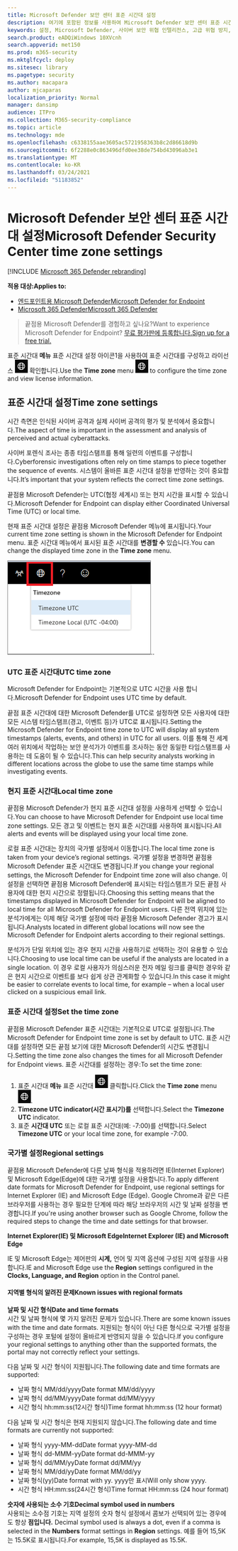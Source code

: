```yaml
---
title: Microsoft Defender 보안 센터 표준 시간대 설정
description: 여기에 포함된 정보를 사용하여 Microsoft Defender 보안 센터 표준 시간대 설정을 구성하고 라이선스 정보를 볼 수 있습니다.
keywords: 설정, Microsoft Defender, 사이버 보안 위협 인텔리전스, 고급 위협 방지, 표준 시간대, utc, 현지 시간, 라이선스
search.product: eADQiWindows 10XVcnh
search.appverid: met150
ms.prod: m365-security
ms.mktglfcycl: deploy
ms.sitesec: library
ms.pagetype: security
ms.author: macapara
author: mjcaparas
localization_priority: Normal
manager: dansimp
audience: ITPro
ms.collection: M365-security-compliance
ms.topic: article
ms.technology: mde
ms.openlocfilehash: c6338155aae3605ac5721958363b8c2d86618d9b
ms.sourcegitcommit: 6f2288e0c863496dfd0ee38de754bd43096ab3e1
ms.translationtype: MT
ms.contentlocale: ko-KR
ms.lasthandoff: 03/24/2021
ms.locfileid: "51183852"
---
```

# <a name="microsoft-defender-security-center-time-zone-settings"></a><span data-ttu-id="b3310-104">Microsoft Defender 보안 센터 표준 시간대 설정</span><span class="sxs-lookup"><span data-stu-id="b3310-104">Microsoft Defender Security Center time zone settings</span></span>

[!INCLUDE [Microsoft 365 Defender rebranding](../../includes/microsoft-defender.md)]

<span data-ttu-id="b3310-105">**적용 대상:**</span><span class="sxs-lookup"><span data-stu-id="b3310-105">**Applies to:**</span></span>
- [<span data-ttu-id="b3310-106">엔드포인트용 Microsoft Defender</span><span class="sxs-lookup"><span data-stu-id="b3310-106">Microsoft Defender for Endpoint</span></span>](https://go.microsoft.com/fwlink/p/?linkid=2154037)
- [<span data-ttu-id="b3310-107">Microsoft 365 Defender</span><span class="sxs-lookup"><span data-stu-id="b3310-107">Microsoft 365 Defender</span></span>](https://go.microsoft.com/fwlink/?linkid=2118804)




><span data-ttu-id="b3310-108">끝점용 Microsoft Defender를 경험하고 싶나요?</span><span class="sxs-lookup"><span data-stu-id="b3310-108">Want to experience Microsoft Defender for Endpoint?</span></span> [<span data-ttu-id="b3310-109">무료 평가판에 등록합니다.</span><span class="sxs-lookup"><span data-stu-id="b3310-109">Sign up for a free trial.</span></span>](https://www.microsoft.com/microsoft-365/windows/microsoft-defender-atp?ocid=docs-wdatp-settings-abovefoldlink)

<span data-ttu-id="b3310-110">표준 시간대 **메뉴** 표준 시간대 설정 아이콘1을 사용하여 표준 시간대를 구성하고 라이선스 ![ 정보를 ](images/atp-time-zone.png) 확인합니다.</span><span class="sxs-lookup"><span data-stu-id="b3310-110">Use the **Time zone** menu ![Time zone settings icon1](images/atp-time-zone.png) to configure the time zone and view license information.</span></span>

## <a name="time-zone-settings"></a><span data-ttu-id="b3310-111">표준 시간대 설정</span><span class="sxs-lookup"><span data-stu-id="b3310-111">Time zone settings</span></span>
<span data-ttu-id="b3310-112">시간 측면은 인식된 사이버 공격과 실제 사이버 공격의 평가 및 분석에서 중요합니다.</span><span class="sxs-lookup"><span data-stu-id="b3310-112">The aspect of time is important in the assessment and analysis of perceived and actual cyberattacks.</span></span>

<span data-ttu-id="b3310-113">사이버 포렌식 조사는 종종 타임스탬프를 통해 일련의 이벤트를 구성합니다.</span><span class="sxs-lookup"><span data-stu-id="b3310-113">Cyberforensic investigations often rely on time stamps to piece together the sequence of events.</span></span> <span data-ttu-id="b3310-114">시스템이 올바른 표준 시간대 설정을 반영하는 것이 중요합니다.</span><span class="sxs-lookup"><span data-stu-id="b3310-114">It’s important that your system reflects the correct time zone settings.</span></span>

<span data-ttu-id="b3310-115">끝점용 Microsoft Defender는 UTC(협정 세계시) 또는 현지 시간을 표시할 수 있습니다.</span><span class="sxs-lookup"><span data-stu-id="b3310-115">Microsoft Defender for Endpoint can display either Coordinated Universal Time (UTC) or local time.</span></span>

<span data-ttu-id="b3310-116">현재 표준 시간대 설정은 끝점용 Microsoft Defender 메뉴에 표시됩니다.</span><span class="sxs-lookup"><span data-stu-id="b3310-116">Your current time zone setting is shown in the Microsoft Defender for Endpoint menu.</span></span> <span data-ttu-id="b3310-117">표준 시간대 메뉴에서 표시된 표준 시간대를 **변경할 수** 있습니다.</span><span class="sxs-lookup"><span data-stu-id="b3310-117">You can change the displayed time zone in the **Time zone** menu.</span></span>

![표준 시간대 설정 아이콘2](images/atp-time-zone-menu.png)<span data-ttu-id="b3310-119">.</span><span class="sxs-lookup"><span data-stu-id="b3310-119">.</span></span>

### <a name="utc-time-zone"></a><span data-ttu-id="b3310-120">UTC 표준 시간대</span><span class="sxs-lookup"><span data-stu-id="b3310-120">UTC time zone</span></span>
<span data-ttu-id="b3310-121">Microsoft Defender for Endpoint는 기본적으로 UTC 시간을 사용 합니다.</span><span class="sxs-lookup"><span data-stu-id="b3310-121">Microsoft Defender for Endpoint uses UTC time by default.</span></span>

<span data-ttu-id="b3310-122">끝점 표준 시간대에 대한 Microsoft Defender를 UTC로 설정하면 모든 사용자에 대한 모든 시스템 타임스탬프(경고, 이벤트 등)가 UTC로 표시됩니다.</span><span class="sxs-lookup"><span data-stu-id="b3310-122">Setting the Microsoft Defender for Endpoint time zone to UTC will display all system timestamps (alerts, events, and others) in UTC for all users.</span></span> <span data-ttu-id="b3310-123">이를 통해 전 세계 여러 위치에서 작업하는 보안 분석가가 이벤트를 조사하는 동안 동일한 타임스탬프를 사용하는 데 도움이 될 수 있습니다.</span><span class="sxs-lookup"><span data-stu-id="b3310-123">This can help security analysts working in different locations across the globe to use the same time stamps while investigating events.</span></span>

### <a name="local-time-zone"></a><span data-ttu-id="b3310-124">현지 표준 시간대</span><span class="sxs-lookup"><span data-stu-id="b3310-124">Local time zone</span></span>
<span data-ttu-id="b3310-125">끝점용 Microsoft Defender가 현지 표준 시간대 설정을 사용하게 선택할 수 있습니다.</span><span class="sxs-lookup"><span data-stu-id="b3310-125">You can choose to have Microsoft Defender for Endpoint use local time zone settings.</span></span> <span data-ttu-id="b3310-126">모든 경고 및 이벤트는 현지 표준 시간대를 사용하여 표시됩니다.</span><span class="sxs-lookup"><span data-stu-id="b3310-126">All alerts and events will be displayed using your local time zone.</span></span>

<span data-ttu-id="b3310-127">로컬 표준 시간대는 장치의 국가별 설정에서 이동합니다.</span><span class="sxs-lookup"><span data-stu-id="b3310-127">The local time zone is taken from your device’s regional settings.</span></span> <span data-ttu-id="b3310-128">국가별 설정을 변경하면 끝점용 Microsoft Defender 표준 시간대도 변경됩니다.</span><span class="sxs-lookup"><span data-stu-id="b3310-128">If you change your regional settings, the Microsoft Defender for Endpoint time zone will also change.</span></span> <span data-ttu-id="b3310-129">이 설정을 선택하면 끝점용 Microsoft Defender에 표시되는 타임스탬프가 모든 끝점 사용자에 대한 현지 시간으로 정렬됩니다.</span><span class="sxs-lookup"><span data-stu-id="b3310-129">Choosing this setting means that the timestamps displayed in Microsoft Defender for Endpoint will be aligned to local time for all Microsoft Defender for Endpoint users.</span></span> <span data-ttu-id="b3310-130">다른 전역 위치에 있는 분석가에게는 이제 해당 국가별 설정에 따라 끝점용 Microsoft Defender 경고가 표시됩니다.</span><span class="sxs-lookup"><span data-stu-id="b3310-130">Analysts located in different global locations will now see the Microsoft Defender for Endpoint alerts according to their regional settings.</span></span>

<span data-ttu-id="b3310-131">분석가가 단일 위치에 있는 경우 현지 시간을 사용하기로 선택하는 것이 유용할 수 있습니다.</span><span class="sxs-lookup"><span data-stu-id="b3310-131">Choosing to use local time can be useful if the analysts are located in a single location.</span></span> <span data-ttu-id="b3310-132">이 경우 로컬 사용자가 의심스러운 전자 메일 링크를 클릭한 경우와 같은 현지 시간으로 이벤트를 보다 쉽게 상관 관계화할 수 있습니다.</span><span class="sxs-lookup"><span data-stu-id="b3310-132">In this case it might be easier to correlate events to local time, for example – when a local user clicked on a suspicious email link.</span></span>

### <a name="set-the-time-zone"></a><span data-ttu-id="b3310-133">표준 시간대 설정</span><span class="sxs-lookup"><span data-stu-id="b3310-133">Set the time zone</span></span>
<span data-ttu-id="b3310-134">끝점용 Microsoft Defender 표준 시간대는 기본적으로 UTC로 설정됩니다.</span><span class="sxs-lookup"><span data-stu-id="b3310-134">The Microsoft Defender for Endpoint time zone is set by default to UTC.</span></span>
<span data-ttu-id="b3310-135">표준 시간대를 설정하면 모든 끝점 보기에 대한 Microsoft Defender의 시간도 변경됩니다.</span><span class="sxs-lookup"><span data-stu-id="b3310-135">Setting the time zone also changes the times for all Microsoft Defender for Endpoint views.</span></span>
<span data-ttu-id="b3310-136">표준 시간대를 설정하는 경우:</span><span class="sxs-lookup"><span data-stu-id="b3310-136">To set the time zone:</span></span>

1. <span data-ttu-id="b3310-137">표준 시간대 **메뉴** 표준 시간대 ![ 설정 아이콘3을 ](images/atp-time-zone.png) 클릭합니다.</span><span class="sxs-lookup"><span data-stu-id="b3310-137">Click the **Time zone** menu ![Time zone settings icon3](images/atp-time-zone.png).</span></span>
2. <span data-ttu-id="b3310-138">**Timezone UTC indicator(시간 표시기)를** 선택합니다.</span><span class="sxs-lookup"><span data-stu-id="b3310-138">Select the **Timezone UTC** indicator.</span></span>
3. <span data-ttu-id="b3310-139">표준 **시간대 UTC** 또는 로컬 표준 시간대(예: -7:00)를 선택합니다.</span><span class="sxs-lookup"><span data-stu-id="b3310-139">Select **Timezone UTC** or your local time zone, for example -7:00.</span></span>

### <a name="regional-settings"></a><span data-ttu-id="b3310-140">국가별 설정</span><span class="sxs-lookup"><span data-stu-id="b3310-140">Regional settings</span></span>
<span data-ttu-id="b3310-141">끝점용 Microsoft Defender에 다른 날짜 형식을 적용하려면 IE(Internet Explorer) 및 Microsoft Edge(Edge)에 대한 국가별 설정을 사용합니다.</span><span class="sxs-lookup"><span data-stu-id="b3310-141">To apply different date formats for Microsoft Defender for Endpoint, use regional settings for Internet Explorer (IE) and Microsoft Edge (Edge).</span></span> <span data-ttu-id="b3310-142">Google Chrome과 같은 다른 브라우저를 사용하는 경우 필요한 단계에 따라 해당 브라우저의 시간 및 날짜 설정을 변경합니다.</span><span class="sxs-lookup"><span data-stu-id="b3310-142">If you're using another browser such as Google Chrome, follow the required steps to change the time and date settings for that browser.</span></span> 


<span data-ttu-id="b3310-143">**Internet Explorer(IE) 및 Microsoft Edge**</span><span class="sxs-lookup"><span data-stu-id="b3310-143">**Internet Explorer (IE) and Microsoft Edge**</span></span>

<span data-ttu-id="b3310-144">IE 및 Microsoft  Edge는 제어판의 **시계,** 언어 및 지역 옵션에 구성된 지역 설정을 사용합니다.</span><span class="sxs-lookup"><span data-stu-id="b3310-144">IE and Microsoft Edge use the **Region** settings configured in the **Clocks, Language, and Region** option in the Control panel.</span></span> 


#### <a name="known-issues-with-regional-formats"></a><span data-ttu-id="b3310-145">지역별 형식의 알려진 문제</span><span class="sxs-lookup"><span data-stu-id="b3310-145">Known issues with regional formats</span></span>

<span data-ttu-id="b3310-146">**날짜 및 시간 형식**</span><span class="sxs-lookup"><span data-stu-id="b3310-146">**Date and time formats**</span></span><br>
<span data-ttu-id="b3310-147">시간 및 날짜 형식에 몇 가지 알려진 문제가 있습니다.</span><span class="sxs-lookup"><span data-stu-id="b3310-147">There are some known issues with the time and date formats.</span></span> <span data-ttu-id="b3310-148">지원되는 형식이 아닌 다른 형식으로 국가별 설정을 구성하는 경우 포털에 설정이 올바르게 반영되지 않을 수 있습니다.</span><span class="sxs-lookup"><span data-stu-id="b3310-148">If you configure your regional settings to anything other than the supported formats, the portal may not correctly reflect your settings.</span></span>

<span data-ttu-id="b3310-149">다음 날짜 및 시간 형식이 지원됩니다.</span><span class="sxs-lookup"><span data-stu-id="b3310-149">The following date and time formats are supported:</span></span>
- <span data-ttu-id="b3310-150">날짜 형식 MM/dd/yyyy</span><span class="sxs-lookup"><span data-stu-id="b3310-150">Date format MM/dd/yyyy</span></span>
- <span data-ttu-id="b3310-151">날짜 형식 dd/MM/yyyy</span><span class="sxs-lookup"><span data-stu-id="b3310-151">Date format dd/MM/yyyy</span></span>
- <span data-ttu-id="b3310-152">시간 형식 hh:mm:ss(12시간 형식)</span><span class="sxs-lookup"><span data-stu-id="b3310-152">Time format hh:mm:ss (12 hour format)</span></span>

<span data-ttu-id="b3310-153">다음 날짜 및 시간 형식은 현재 지원되지 않습니다.</span><span class="sxs-lookup"><span data-stu-id="b3310-153">The following date and time formats are currently not supported:</span></span>
- <span data-ttu-id="b3310-154">날짜 형식 yyyy-MM-dd</span><span class="sxs-lookup"><span data-stu-id="b3310-154">Date format yyyy-MM-dd</span></span>
- <span data-ttu-id="b3310-155">날짜 형식 dd-MMM-yy</span><span class="sxs-lookup"><span data-stu-id="b3310-155">Date format dd-MMM-yy</span></span>
- <span data-ttu-id="b3310-156">날짜 형식 dd/MM/yy</span><span class="sxs-lookup"><span data-stu-id="b3310-156">Date format dd/MM/yy</span></span>
- <span data-ttu-id="b3310-157">날짜 형식 MM/dd/yy</span><span class="sxs-lookup"><span data-stu-id="b3310-157">Date format MM/dd/yy</span></span>
- <span data-ttu-id="b3310-158">날짜 형식(yy)</span><span class="sxs-lookup"><span data-stu-id="b3310-158">Date format with yy.</span></span> <span data-ttu-id="b3310-159">yyyy만 표시</span><span class="sxs-lookup"><span data-stu-id="b3310-159">Will only show yyyy.</span></span>
- <span data-ttu-id="b3310-160">시간 형식 HH:mm:ss(24시간 형식)</span><span class="sxs-lookup"><span data-stu-id="b3310-160">Time format HH:mm:ss (24 hour format)</span></span>

<span data-ttu-id="b3310-161">**숫자에 사용되는 소수 기호**</span><span class="sxs-lookup"><span data-stu-id="b3310-161">**Decimal symbol used in numbers**</span></span><br>
<span data-ttu-id="b3310-162">사용되는 소수점 기호는 지역 설정의 숫자 형식 설정에서 콤보가 선택되어 있는 경우에도 항상 **점입니다.** </span><span class="sxs-lookup"><span data-stu-id="b3310-162">Decimal symbol used is always a dot, even if a comma is selected in  the **Numbers** format settings in **Region** settings.</span></span> <span data-ttu-id="b3310-163">예를 들어 15,5K는 15.5K로 표시됩니다.</span><span class="sxs-lookup"><span data-stu-id="b3310-163">For example, 15,5K is displayed as 15.5K.</span></span>


